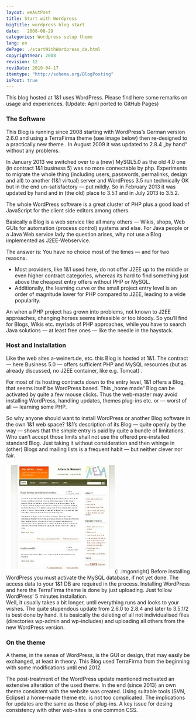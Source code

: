 ```yaml
---
layout: weAutPost
title: Start with Wordpress
bigTitle: wordpress blog start
date:   2008-08-29
categories: Wordpress setup theme
lang: en
dePage: ./startWithWordpress_de.html
copyrightYear: 2008
revision: 12
reviDate: 2019-04-17
itemtype: "http://schema.org/BlogPosting"
isPost: true
---
```


This blog hosted at 1&1 uses WordPress. Please find here some remarks on usage and experiences. (Update: April ported to GitHub Pages)

### The Software
This Blog is running since 2008 starting with WordPress’s German version 2.6.0 and using a TerraFirma theme (see image below) then re-designed to a practically new theme . In August 
2009 it was updated to 2.8.4 „by hand“ without any problems.

In January 2013 we switched over to a (new) MySQL5.0 as the old 4.0 one (in contract 1&1 
business 5) was no more connectable by php. Experiments to migrate the whole thing (including users, passwords, permalinks, design and all) to another (1&1 virtual) server and WordPress 3.5 run technically OK but in the end un-satisfactory — put mildly. So in February 2013 it was updated by hand and in (the old) place to 3.5.1 and in July 2013 to 3.5.2.

The whole WordPress software is a great cluster of PHP plus a good load of JavaScript for the client side editors among others.

Basically a Blog is a web service like all many others — Wikis, shops, Web GUIs for automation (process control) systems and else. For Java people or a Java Web service lady the question arises, why not use a Blog implemented as J2EE-Webservice.

The answer is: You have no choice most of the times — and for two reasons. 
- Most providers, like 1&1 used here,  do not offer J2EE up to the middle or even higher contract categories, whereas its hard to find something just above the cheapest entry offers without PHP or MySQL. 
- Additionally, the learning curve or the small project entry level is an order of magnitude lower for PHP compared to J2EE, leading to a wide popularity. 

An when a PHP project has grown into problems, not known to J2EE approaches, changing horses seems infeasible or too bloody. So you’ll find for Blogs, Wikis etc. myriads of PHP approaches, while you have to search Java solutions — at least free ones — like the needle in the haystack.

### Host and Installation
Like the web sites a-weinert.de, etc. this Blog is hosted at 1&1. The contract — here Business 5.0 — offers sufficient PHP and MySQL resources (but as already discussed, no J2EE container, like e.g. Tomcat) .

For most of its hosting contracts down to the entry level, 1&1 offers a Blog, that seems itself be WordPress based. This „home made“ Blog can be activated by quite a few mouse clicks. Thus the web-master may avoid installing WordPress, handling updates, themes plug-ins etc. or — worst of all — learning some PHP.

So why anyone should want to install WordPress or another Blog software in the own 1&1 web space? 1&1’s description of its Blog — quite openly by the way — shows that the simple entry is paid by quite a bundle of limitations. Who can’t accept those limits shall not use the offered pre-installed standard Blog. Just taking it without consideration and then whinge in (other) Blogs and mailing lists is a frequent habit — but neither clever nor fair.

![terraFirma theme](/assets/images/oldStartTheme.jpg "original look (TerraFirma), before the thorough modification"){: .imgonright}
Before installing WordPress you must activate the MySQL database, if not yet done. The access data to your 1&1 DB are required in the process. Installing WordPress and here the TerraFirma theme is done by just uploading. Just follow WordPress‘ 5 minutes installation.<br />
Well, it usually takes a bit longer, until everything runs and looks to your wishes. The quite stupendous update from 2.6.0 to 2.8.4 and later to 3.5.1/2 is best done by hand. It is basically the deleting of all not individualised files (directories wp-admin and wp-includes) and uploading all others from the new WordPress version.

### On the theme

A theme, in the sense of WordPress, is the GUI or design, that may easily be exchanged, at least in theory. This Blog used TerraFirma from the beginning with some modifications until end 2012.

The post-treatment of the WordPress update mentioned motivated an extensive alteration of the used theme. In the end (since 2013) an own theme consistent with the website was created. Using suitable tools (SVN, Eclipse) a home-made theme etc. is not too complicated. The implications
for updates are the same as those of plug-ins. A key issue for desing consistency with other web-sites is one common CSS.
